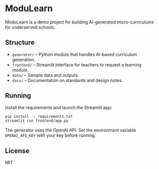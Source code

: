 # ModuLearn

ModuLearn is a demo project for building AI-generated micro-curriculums for underserved schools.

## Structure

- `generator/` – Python module that handles AI-based curriculum generation.
- `frontend/` – Streamlit interface for teachers to request a learning module.
- `data/` – Sample data and outputs.
- `docs/` – Documentation on standards and design notes.

## Running

Install the requirements and launch the Streamlit app:

```bash
pip install -r requirements.txt
streamlit run frontend/app.py
```

The generator uses the OpenAI API. Set the environment variable `OPENAI_API_KEY` with your key before running.

## License

MIT
